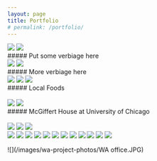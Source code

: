 ```yaml
---
layout: page
title: Portfolio
# permalink: /portfolio/
---
```


<!-- 

This page is full of JoeKim hard-coded "get her done and pass the bong" crap. top-level view of the portfolio, going to read data from portfolio.yml and produce a list of categories, with image, etc, or potentially a featured project.

Next page down from here should be all the work within a category.

Next page down is a detail page. 


Civic/Education

Residential

Signage and Wayfinding

Commercial -->
<div class="gallery" data-columns="3">
	<img src="/images/wa-project-photos/Armitage 1.jpg">
	<img src="/images/wa-project-photos/Armitage 2.jpg">
</div>
##### Put some verbiage here
<br>
<div class="gallery" data-columns="3">
	<img src="/images/wa-project-photos/Canopy 1.jpg">
	<img src="/images/wa-project-photos/Canopy 4.jpg">
</div>
##### More verbiage here
<br>
<div class="gallery" data-columns="2">
	<img src="/images/wa-project-photos/Local Foods 1.JPG">
	<img src="/images/wa-project-photos/Local Foods 2.JPG">
	<img src="/images/wa-project-photos/Local Foods 3.JPG">
</div>
##### Local Foods
<br>
<br>
<div class="gallery" data-columns="2">
	<img src="/images/wa-project-photos/McGiffert 1.jpg">
	<img src="/images/wa-project-photos/McGiffert 2.jpg">
</div>
##### McGiffert House at University of Chicago
<br>
<br>

<div class="gallery" data-columns="2">
	<img src="/images/wa-project-photos/SEARS 96.JPG">
	<img src="/images/wa-project-photos/Toni Patisserie.JPG">
	<img src="/images/wa-project-photos/WA office.JPG">
</div>

<div class="gallery" data-columns="2">
	<img src="/images/wa-project-photos/front elev 100409.jpg">
	<img src="/images/wa-project-photos/Gately Stadium.JPG">
	<img src="/images/wa-project-photos/Handcut.JPG">
	<img src="/images/wa-project-photos/Kenmore.jpg">
	<img src="/images/wa-project-photos/Local Foods 1.JPG">
	<img src="/images/wa-project-photos/Local Foods 2.JPG">
	<img src="/images/wa-project-photos/Local Foods 3.JPG">
	<img src="/images/wa-project-photos/McGiffert 1.jpg">
	<img src="/images/wa-project-photos/McGiffert 2.jpg">
	<img src="/images/wa-project-photos/SEARS 96.JPG">
	<img src="/images/wa-project-photos/Toni Patisserie.JPG">
	<img src="/images/wa-project-photos/WA office.JPG">
</div>

![](/images/wa-project-photos/WA office.JPG)